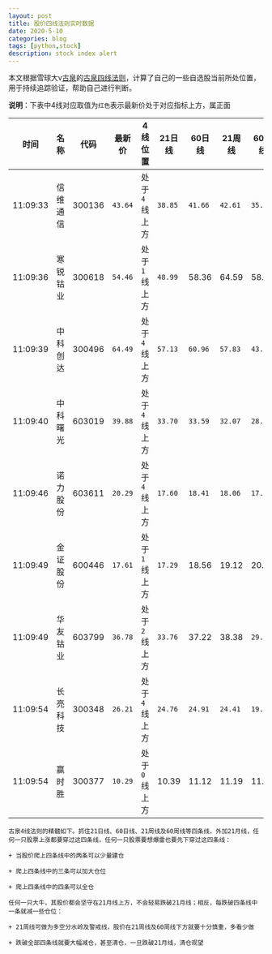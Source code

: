 ```yaml
---
layout: post
title: 股价四线法则实时数据
date: 2020-5-10
categories: blog
tags: [python,stock]
description: stock index alert
---
```



本文根据雪球大v[古泉](https://xueqiu.com/u/7148646888)的[古泉四线法则](https://xueqiu.com/7148646888/130498192)，计算了自己的一些自选股当前所处位置，用于持续追踪验证，帮助自己进行判断。

**说明**：下表中4线对应取值为`红色`表示最新价处于对应指标上方，属正面

时间|名称|代码|最新价|4线位置|21日线|60日线|21周线|60周线
---|---|---|---|---|---|---|---|---
11:09:33|信维通信|300136|`43.64`|处于`4`线上方|`38.85`|`41.66`|`42.61`|`35.43`
11:09:36|寒锐钴业|300618|`54.46`|处于`1`线上方|`48.99`|58.36|64.59|58.33
11:09:39|中科创达|300496|`64.49`|处于`4`线上方|`57.13`|`60.96`|`57.83`|`43.20`
11:09:40|中科曙光|603019|`39.88`|处于`4`线上方|`33.70`|`33.59`|`32.07`|`28.37`
11:09:46|诺力股份|603611|`20.29`|处于`4`线上方|`17.60`|`18.41`|`18.06`|`17.31`
11:09:49|金证股份|600446|`17.61`|处于`1`线上方|`17.29`|18.56|19.12|20.50
11:09:49|华友钴业|603799|`36.78`|处于`2`线上方|`33.76`|37.22|38.38|`29.95`
11:09:54|长亮科技|300348|`26.21`|处于`4`线上方|`24.76`|`24.91`|`24.41`|`19.13`
11:09:54|赢时胜|300377|`10.29`|处于`0`线上方|10.39|11.12|11.19|11.62

```
古泉4线法则的精髓如下。抓住21日线、60日线、21周线及60周线等四条线，外加21月线，任何一只股票上涨都要穿过这四条线，任何一只股票要想爆雷也要先下穿过这四条线：

+ 当股价爬上四条线中的两条可以少量建仓

+ 爬上四条线中的三条可以加大仓位

+ 爬上四条线中的四条可以全仓

任何一只大牛，其股价都会坚守在21月线上方，不会轻易跌破21月线；相反，每跌破四条线中一条就减一些仓位：

+ 21周线可做为多空分水岭及警戒线，股价在21周线及60周线下方就要十分慎重，多看少做

+ 跌破全部四条线就要大幅减仓，甚至清仓，一旦跌破21月线，清仓观望
```